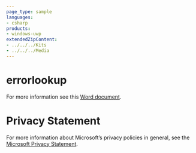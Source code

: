 ```yaml
---
page_type: sample
languages:
- csharp
products:
- windows-uwp
extendedZipContent:
- ../../../Kits
- ../../../Media
---
```

# errorlookup
For more information see this [Word document](README.docx).
# Privacy Statement
For more information about Microsoft’s privacy policies in general, see the [Microsoft Privacy Statement](https://privacy.microsoft.com/en-us/privacystatement/).
